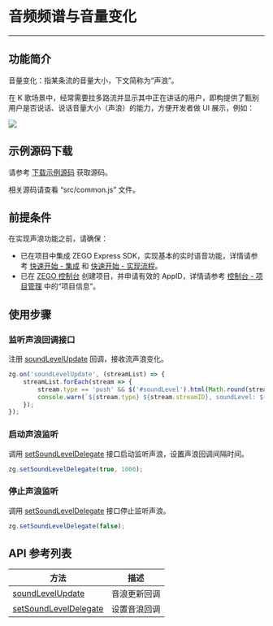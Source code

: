 # 音频频谱与音量变化

- - -

## 功能简介

音量变化：指某条流的音量大小，下文简称为“声浪”。

在 K 歌场景中，经常需要拉多路流并显示其中正在讲话的用户，即构提供了甄别用户是否说话、说话音量大小（声浪）的能力，方便开发者做 UI 展示，例如：
<Frame width="512" height="auto" caption=""><img src="https://doc-media.zego.im/sdk-doc/Pics/Android/ZegoLiveRoom/SoundLevel.png" /></Frame>

## 示例源码下载

请参考 [下载示例源码](/real-time-video-web/quick-start/run-example-code) 获取源码。

相关源码请查看 “src/common.js” 文件。

## 前提条件

在实现声浪功能之前，请确保：

- 已在项目中集成 ZEGO Express SDK，实现基本的实时语音功能，详情请参考 [快速开始 - 集成](https://doc-zh.zego.im/article/6839) 和 [快速开始 - 实现流程](https://doc-zh.zego.im/article/9540)。
- 已在 [ZEGO 控制台](https://console.zego.im) 创建项目，并申请有效的 AppID，详情请参考 [控制台 - 项目管理](https://doc-zh.zego.im/article/12107) 中的“项目信息”。


## 使用步骤

### 监听声浪回调接口

注册 [soundLevelUpdate](https://doc-zh.zego.im/article/api?doc=Express_Audio_SDK_API~javascript_web~interface~ZegoRTCEvent#sound-level-update) 回调，接收流声浪变化。

```javascript
zg.on('soundLevelUpdate', (streamList) => {
    streamList.forEach(stream => {
        stream.type == 'push' && $('#soundLevel').html(Math.round(stream.soundLevel) + '');
        console.warn(`${stream.type} ${stream.streamID}, soundLevel: ${stream.soundLevel}`);
    });
});
```


### 启动声浪监听

调用 [setSoundLevelDelegate](https://doc.oa.zego.im/zh/api?doc=Express_Video_SDK_API~javascript_web_web~class~ZegoExpressEngine#set-sound-level-delegate) 接口启动监听声浪，设置声浪回调间隔时间。

```javascript
zg.setSoundLevelDelegate(true, 1000);
```

### 停止声浪监听

调用 [setSoundLevelDelegate](https://doc.oa.zego.im/zh/api?doc=Express_Video_SDK_API~javascript_web_web~class~ZegoExpressEngine#set-sound-level-delegate) 接口停止监听声浪。

```javascript
zg.setSoundLevelDelegate(false);
```


## API 参考列表

| 方法 | 描述 |
|-------|--------|
| [soundLevelUpdate](https://doc-zh.zego.im/article/api?doc=Express_Audio_SDK_API~javascript_web~interface~ZegoRTCEvent#sound-level-update)| 音浪更新回调 |
| [setSoundLevelDelegate](https://doc.oa.zego.im/zh/api?doc=Express_Video_SDK_API~javascript_web_web~class~ZegoExpressEngine#set-sound-level-delegate)| 设置音浪回调 |
